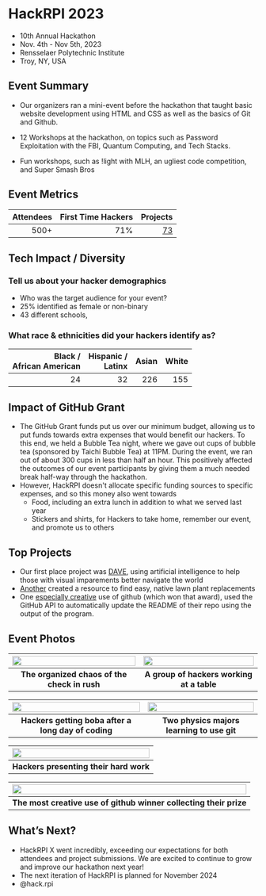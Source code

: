 # HackRPI 2023
 - 10th Annual Hackathon
 - Nov. 4th - Nov 5th, 2023
 - Rensselaer Polytechnic Institute
 - Troy, NY, USA

## Event Summary
 
- Our organizers ran a mini-event before the hackathon that taught basic website development using HTML and CSS as well as the basics of Git and Github.

- 12 Workshops at the hackathon, on topics such as Password Exploitation with the FBI, Quantum Computing, and Tech Stacks.
- Fun workshops, such as !light with MLH, an ugliest code competition, and Super Smash Bros

## Event Metrics 

| Attendees |First Time Hackers| Projects|
|---------------:|--------------:|------------:|
|500+|71%|[73](https://hackrpi-x-2023.devpost.com/project-gallery)| 

## Tech Impact / Diversity 

### Tell us about your hacker demographics
 - Who was the target audience for your event? <br> 
 - 25% identified as female or non-binary
 - 43 different schools, 

### What race & ethnicities did your hackers identify as?
| Black / <br> African American | Hispanic / <br> Latinx | Asian | White |
|--------------:|------------:|---------:|--------:|
|24|32|226|155|

## Impact of GitHub Grant
- The GitHub Grant funds put us over our minimum budget, allowing us to put funds towards extra expenses that would benefit our hackers. To this end, we held a Bubble Tea night, where we gave out cups of bubble tea (sponsored by Taichi Bubble Tea) at 11PM. During the event, we ran out of about 300 cups in less than half an hour. This positively affected the outcomes of our event participants by giving them a much needed break half-way through the hackathon.
- However, HackRPI doesn't allocate specific funding sources to specific expenses, and so this money also went towards
    - Food, including an extra lunch in addition to what we served last year
    - Stickers and shirts, for Hackers to take home, remember our event, and promote us to others

## Top Projects

- Our first place project was [DAVE](https://devpost.com/software/dasz), using artificial intelligence to help those with visual imparements better navigate the world
- [Another](https://devpost.com/software/decolawnize) created a resource to find easy, native lawn plant replacements
- One [especially creative](https://devpost.com/software/github-ide) use of github (which won that award), used the GitHub API to automatically update the README of their repo using the output of the program. 
## Event Photos

| <img src="https://raw.githubusercontent.com/Leftykap/GitHub-Education-Hackathon-Grant-Fund-2023/patch-1/Hackathons_2023/images/hackrpi_checkincrowd.png" width="100%" height="auto"> | <img src="https://raw.githubusercontent.com/Leftykap/GitHub-Education-Hackathon-Grant-Fund-2023/patch-1/Hackathons_2023/images/hackrpi_hackersattable.png" width="100%" height="auto"> |
|:--:|:--:|
| <b> The organized chaos of the check in rush </b>| <b> A group of hackers working at a table </b> |

| <img src="https://raw.githubusercontent.com/Leftykap/GitHub-Education-Hackathon-Grant-Fund-2023/patch-1/Hackathons_2023/images/hackrpi_boba.png" width="100%" height="auto"> | <img src="https://raw.githubusercontent.com/Leftykap/GitHub-Education-Hackathon-Grant-Fund-2023/patch-1/Hackathons_2023/images/hackrpi_hackersdoingwork.png" width="100%" height="auto"> |
|:--:|:--:|
| <b> Hackers getting boba after a long day of coding </b> | <b> Two physics majors learning to use git </b> |

| <img src="https://raw.githubusercontent.com/Leftykap/GitHub-Education-Hackathon-Grant-Fund-2023/patch-1/Hackathons_2023/images/hackrpi_presentation.png" width="100%" height="auto"> |
|:--:|
| <b> Hackers presenting their hard work </b>|

| <img src="https://raw.githubusercontent.com/Leftykap/GitHub-Education-Hackathon-Grant-Fund-2023/patch-1/Hackathons_2023/images/hackrpi_githubwinner.png" width="100%" height="auto"> |
|:--:|
| <b> The most creative use of github winner collecting their prize </b>|

## What’s Next?
- HackRPI X went incredibly, exceeding our expectations for both attendees and project submissions. We are excited to continue to grow and improve our hackathon next year!
- The next iteration of HackRPI is planned for November 2024
- @hack.rpi
